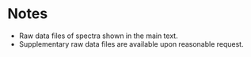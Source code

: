 # Notes
- Raw data files of spectra shown in the main text.
- Supplementary raw data files are available upon reasonable request.
